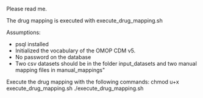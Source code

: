 Please read me.

The drug mapping is executed with execute_drug_mapping.sh

Assumptions:
 - psql installed
 - Initialized the vocabulary of the OMOP CDM v5.
 - No password on the database
 - Two csv datasets should be in the folder input_datasets and two manual mapping files in manual_mappings"


Execute the drug mapping with the following commands:
    chmod u+x execute_drug_mapping.sh
    ./execute_drug_mapping.sh <databasename>
